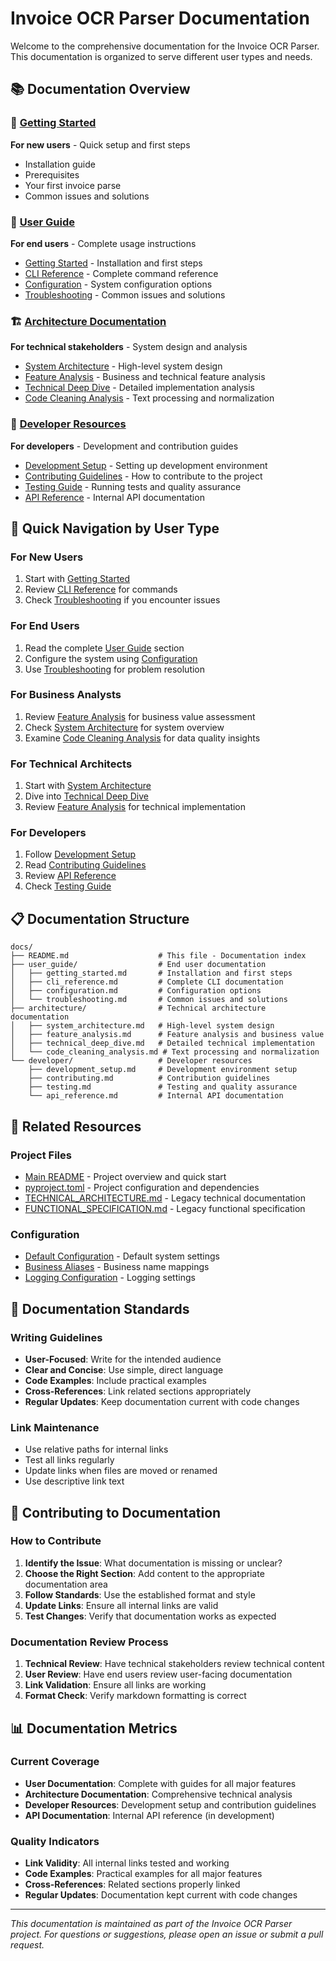 # Invoice OCR Parser Documentation

Welcome to the comprehensive documentation for the Invoice OCR Parser. This documentation is organized to serve different user types and needs.

## 📚 Documentation Overview

### 🚀 [Getting Started](./user_guide/getting_started.md)
**For new users** - Quick setup and first steps
- Installation guide
- Prerequisites
- Your first invoice parse
- Common issues and solutions

### 📖 [User Guide](./user_guide/)
**For end users** - Complete usage instructions
- [Getting Started](./user_guide/getting_started.md) - Installation and first steps
- [CLI Reference](./user_guide/cli_reference.md) - Complete command reference
- [Configuration](./user_guide/configuration.md) - System configuration options
- [Troubleshooting](./user_guide/troubleshooting.md) - Common issues and solutions

### 🏗️ [Architecture Documentation](./architecture/)
**For technical stakeholders** - System design and analysis
- [System Architecture](./architecture/system_architecture.md) - High-level system design
- [Feature Analysis](./architecture/feature_analysis.md) - Business and technical feature analysis
- [Technical Deep Dive](./architecture/technical_deep_dive.md) - Detailed implementation analysis
- [Code Cleaning Analysis](./architecture/code_cleaning_analysis.md) - Text processing and normalization

### 🔧 [Developer Resources](./developer/)
**For developers** - Development and contribution guides
- [Development Setup](./developer/development_setup.md) - Setting up development environment
- [Contributing Guidelines](./developer/contributing.md) - How to contribute to the project
- [Testing Guide](./developer/testing.md) - Running tests and quality assurance
- [API Reference](./developer/api_reference.md) - Internal API documentation

## 🎯 Quick Navigation by User Type

### For New Users
1. Start with [Getting Started](./user_guide/getting_started.md)
2. Review [CLI Reference](./user_guide/cli_reference.md) for commands
3. Check [Troubleshooting](./user_guide/troubleshooting.md) if you encounter issues

### For End Users
1. Read the complete [User Guide](./user_guide/) section
2. Configure the system using [Configuration](./user_guide/configuration.md)
3. Use [Troubleshooting](./user_guide/troubleshooting.md) for problem resolution

### For Business Analysts
1. Review [Feature Analysis](./architecture/feature_analysis.md) for business value assessment
2. Check [System Architecture](./architecture/system_architecture.md) for system overview
3. Examine [Code Cleaning Analysis](./architecture/code_cleaning_analysis.md) for data quality insights

### For Technical Architects
1. Start with [System Architecture](./architecture/system_architecture.md)
2. Dive into [Technical Deep Dive](./architecture/technical_deep_dive.md)
3. Review [Feature Analysis](./architecture/feature_analysis.md) for technical implementation

### For Developers
1. Follow [Development Setup](./developer/development_setup.md)
2. Read [Contributing Guidelines](./developer/contributing.md)
3. Review [API Reference](./developer/api_reference.md)
4. Check [Testing Guide](./developer/testing.md)

## 📋 Documentation Structure

```
docs/
├── README.md                    # This file - Documentation index
├── user_guide/                  # End user documentation
│   ├── getting_started.md       # Installation and first steps
│   ├── cli_reference.md         # Complete CLI documentation
│   ├── configuration.md         # Configuration options
│   └── troubleshooting.md       # Common issues and solutions
├── architecture/                # Technical architecture documentation
│   ├── system_architecture.md   # High-level system design
│   ├── feature_analysis.md      # Feature analysis and business value
│   ├── technical_deep_dive.md   # Detailed technical implementation
│   └── code_cleaning_analysis.md # Text processing and normalization
└── developer/                   # Developer resources
    ├── development_setup.md     # Development environment setup
    ├── contributing.md          # Contribution guidelines
    ├── testing.md               # Testing and quality assurance
    └── api_reference.md         # Internal API documentation
```

## 🔗 Related Resources

### Project Files
- [Main README](../README.md) - Project overview and quick start
- [pyproject.toml](../pyproject.toml) - Project configuration and dependencies
- [TECHNICAL_ARCHITECTURE.md](../TECHNICAL_ARCHITECTURE.md) - Legacy technical documentation
- [FUNCTIONAL_SPECIFICATION.md](../FUNCTIONAL_SPECIFICATION.md) - Legacy functional specification

### Configuration
- [Default Configuration](../config/default_config.yaml) - Default system settings
- [Business Aliases](../config/business_aliases.json) - Business name mappings
- [Logging Configuration](../config/logging_config.yaml) - Logging settings

## 📝 Documentation Standards

### Writing Guidelines
- **User-Focused**: Write for the intended audience
- **Clear and Concise**: Use simple, direct language
- **Code Examples**: Include practical examples
- **Cross-References**: Link related sections appropriately
- **Regular Updates**: Keep documentation current with code changes

### Link Maintenance
- Use relative paths for internal links
- Test all links regularly
- Update links when files are moved or renamed
- Use descriptive link text

## 🤝 Contributing to Documentation

### How to Contribute
1. **Identify the Issue**: What documentation is missing or unclear?
2. **Choose the Right Section**: Add content to the appropriate documentation area
3. **Follow Standards**: Use the established format and style
4. **Update Links**: Ensure all internal links are valid
5. **Test Changes**: Verify that documentation works as expected

### Documentation Review Process
1. **Technical Review**: Have technical stakeholders review technical content
2. **User Review**: Have end users review user-facing documentation
3. **Link Validation**: Ensure all links are working
4. **Format Check**: Verify markdown formatting is correct

## 📊 Documentation Metrics

### Current Coverage
- **User Documentation**: Complete with guides for all major features
- **Architecture Documentation**: Comprehensive technical analysis
- **Developer Resources**: Development setup and contribution guidelines
- **API Documentation**: Internal API reference (in development)

### Quality Indicators
- **Link Validity**: All internal links tested and working
- **Code Examples**: Practical examples for all major features
- **Cross-References**: Related sections properly linked
- **Regular Updates**: Documentation kept current with code changes

---

*This documentation is maintained as part of the Invoice OCR Parser project. For questions or suggestions, please open an issue or submit a pull request.*
